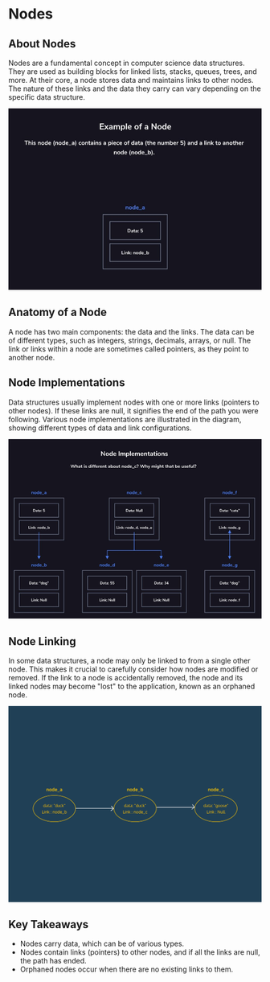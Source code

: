 # Nodes

## About Nodes

Nodes are a fundamental concept in computer science data structures. They are used as building blocks for linked lists, stacks, queues, trees, and more. At their core, a node stores data and maintains links to other nodes. The nature of these links and the data they carry can vary depending on the specific data structure.

![example of node](./assets/example-of-node.jpg)

## Anatomy of a Node

A node has two main components: the data and the links. The data can be of different types, such as integers, strings, decimals, arrays, or null. The link or links within a node are sometimes called pointers, as they point to another node.

## Node Implementations

Data structures usually implement nodes with one or more links (pointers to other nodes). If these links are null, it signifies the end of the path you were following. Various node implementations are illustrated in the diagram, showing different types of data and link configurations.

![node implementations](./assets/node-implementations.jpg)

## Node Linking

In some data structures, a node may only be linked to from a single other node. This makes it crucial to carefully consider how nodes are modified or removed. If the link to a node is accidentally removed, the node and its linked nodes may become "lost" to the application, known as an orphaned node.

![Orphaned node animation](./assets/removing_nodes.gif)

## Key Takeaways

- Nodes carry data, which can be of various types.
- Nodes contain links (pointers) to other nodes, and if all the links are null, the path has ended.
- Orphaned nodes occur when there are no existing links to them.
